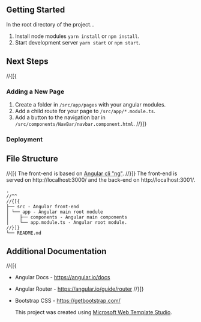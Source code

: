 ﻿## Getting Started

In the root directory of the project...

1. Install node modules `yarn install` or `npm install`.
2. Start development server `yarn start` or `npm start`.

## Next Steps

//{[{
### Adding a New Page

1. Create a folder in `/src/app/pages` with your angular modules.
2. Add a child route for your page to `/src/app/*.module.ts`.
3. Add a button to the navigation bar in `/src/components/NavBar/navbar.component.html`.
//}]}

### Deployment

## File Structure
//{[{
The front-end is based on [Angular cli "ng"](https://angular.io/cli).
//}]}
The front-end is served on http://localhost:3000/ and the back-end on http://localhost:3001/.

```
.
//^^
//{[{
├── src - Angular front-end
│ └── app - Angular main root module
│    ├── components - Angular main components
│    └── app.module.ts - Angular root module.
//}]}
└── README.md
```

## Additional Documentation

//{[{
- Angular Docs - https://angular.io/docs
- Angular Router - https://angular.io/guide/router
//}]}
- Bootstrap CSS - https://getbootstrap.com/

  This project was created using [Microsoft Web Template Studio](https://github.com/Microsoft/WebTemplateStudio).
